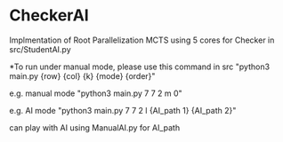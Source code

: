 # CheckerAI

Implmentation of Root Parallelization MCTS using 5 cores for Checker in src/StudentAI.py


*To run under manual mode, please use this command in src "python3 main.py {row} {col} {k} {mode} {order}"

e.g. manual mode "python3 main.py 7 7 2 m 0"

e.g. AI mode "python3 main.py 7 7 2 l {AI_path 1} {AI_path 2}" 

can play with AI using ManualAI.py for AI_path
